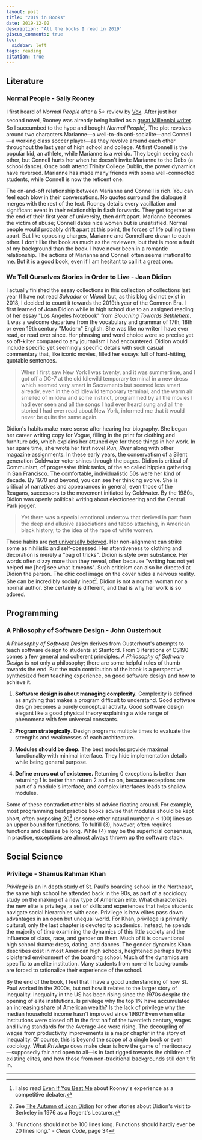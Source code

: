```yaml
---
layout: post
title: "2019 in Books"
date: 2019-12-02
description: "All the books I read in 2019"
giscus_comments: true
toc:
  sidebar: left
tags: reading
citation: true
---
```


## Literature

### Normal People - Sally Rooney

I first heard of *Normal People* after a 5​⭐ review by [Vox](https://www.vox.com/culture/2019/4/15/18311342/normal-people-sally-rooney-book-review). After just her second novel, Rooney was already being hailed as a [great Millennial writer](https://www.washingtonpost.com/entertainment/books/at-28-sally-rooney-has-been-called-the-voice-of-her-generation-believe-the-hype/2019/04/16/7e1de312-6050-11e9-9ff2-abc984dc9eec_story.html). So I succumbed to the hype and bought *Normal People*[^1]. The plot revolves around two characters Marianne—a well-to-do anti-socialite—and Connell—a working class soccer player—as they revolve around each other throughout the last year of high school and college. At first Connell is the popular kid, an athlete, while Marianne is a weirdo. They begin seeing each other, but Connell hurts her when he doesn't invite Marianne to the Debs (a school dance). Once both attend Trinity College Dublin, the power dynamics have reversed. Marianne has made many friends with some well-connected students, while Connell is now the reticent one.

The on-and-off relationship between Marianne and Connell is rich. You can feel each blow in their conversations. No quotes surround the dialogue it merges with the rest of the text. Rooney details every vacillation and significant event in their relationship in flash forwards. They get together at the end of their first year of university, then drift apart. Marianne becomes the victim of abuse; Connell dates nice women but is unsatisfied. Normal people would probably drift apart at this point, the forces of life pulling them apart. But like opposing charges, Marianne and Connell are drawn to each other. I don't like the book as much as the reviewers, but that is more a fault of my background than the book. I have never been in a romantic relationship. The actions of Marianne and Connell often seems irrational to me. But it is a good book, even if I am hesitant to call it a great one.

### We Tell Ourselves Stories in Order to Live - Joan Didion

I actually finished the essay collections in this collection of collections last year (I have not read *Salvador* or *Miami*) but, as this blog did not exist in 2018, I decided to count it towards the 2019th year of the Common Era. I first learned of Joan Didion while in high school due to an assigned reading of her essay "Los Angeles Notebook" from *Slouching Towards Bethlehem*. It was a welcome departure from the vocabulary and grammar of 17th, 18th or even 19th century "Modern" English. She was like no writer I have ever read, or read ever since. Her phrasing and word choice were so precise yet so off-kilter compared to any journalism I had encountered. Didion would include specific yet seemingly specific details with such casual commentary that, like iconic movies, filled her essays full of hard-hitting, quotable sentences.

> When I first saw New York I was twenty, and it was summertime, and I got off a DC-7 at the old Idlewild temporary terminal in a new dress which seemed very smart in Sacramento but seemed less smart already, even in the old Idlewild temporary terminal, and the warm air smelled of mildew and some instinct, programmed by all the movies I had ever seen and all the songs I had ever heard sung and all the storied I had ever read about New York, informed me that it would never be quite the same again.

Didion's habits make more sense after hearing her biography. She began her career writing copy for Vogue, filling in the print for clothing and furniture ads, which explains her attuned eye for these things in her work. In her spare time, she wrote her first novel *Run, River* along with other magazine assignments. In these early years, the conservatism of a Silent generation Goldwater voter shines through the pages. Didion is critical of Communism, of progressive think tanks, of the so called hippies gathering in San Francisco. The comfortable, individualistic 50s were her kind of decade. By 1970 and beyond, you can see her thinking evolve. She is critical of narratives and appearances in general, even those of the Reagans, successors to the movement initiated by Goldwater. By the 1980s, Didion was openly political: writing about electioneering and the Central Park jogger.

> Yet there was a special emotional undertow that derived in part from the deep and allusive associations and taboo attaching, in American black history, to the idea of the rape of white women.

These habits are [not universally beloved](https://www.writing.upenn.edu/~afilreis/103/didion-per-harrison.html). Her non-alignment can strike some as nihilistic and self-obsessed. Her attentiveness to clothing and decoration is merely a "bag of tricks". Didion is style over substance. Her words often dizzy more than they reveal, often because "writing has not yet helped me [her] see what it means". Such criticism can also be directed at Didion the person. The chic cool image on the cover hides a nervous reality. She can be incredibly socially inept[^2]. Didion is not a normal woman nor a normal author. She certainly is different, and that is why her work is so adored.

## Programming

### A Philosophy of Software Design - John Ousterhout

*A Philosophy of Software Design* derives from Ousterhout's attempts to teach software design to students at Stanford. From 3 iterations of CS190 comes a few general and coherent principles. *A Philosophy of Software Design* is not only a philosophy; there are some helpful rules of thumb towards the end. But the main contribution of the book is a perspective, synthesized from teaching experience, on good software design and how to achieve it.

1. **Software design is about managing complexity.** Complexity is defined as anything that makes a program difficult to understand. Good software design becomes a purely conceptual activity. Good software design elegant like a good physical theory explaining a wide range of phenomena with few universal constants.

2. **Program strategically**. Design programs multiple times to evaluate the strengths and weaknesses of each architecture.

3. **Modules should be deep.** The best modules provide maximal functionality with minimal interface. They hide implementation details while being general purpose.

4. **Define errors out of existence.** Returning 0 exceptions is better than returning 1 is better than return 2 and so on, because exceptions are part of a module's interface, and complex interfaces leads to shallow modules.

Some of these contradict other bits of advice floating around. For example, most programming best practice books advise that modules should be kept short, often proposing 20[^3] (or some other natural number $n \leq 100$) lines as an upper bound for functions. To fulfill (3), however, often requires functions and classes be long. While (4) may be the superficial consensus, in practice, exceptions are almost always thrown up the software stack.

## Social Science

### Privilege - Shamus Rahman Khan

*Privilege* is an in depth study of St. Paul's boarding school in the Northeast, the same high school he attended back in the 90s, as part of a sociology study on the making of a new type of American elite. What characterizes the new elite is privilege, a set of skills and experiences that helps students navigate social hierarchies with ease. Privilege is how elites pass down advantages in an open but unequal world. For Khan, privilege is primarily cultural; only the last chapter is devoted to academics. Instead, he spends the majority of time examining the dynamics of this little society and the influence of class, race, and gender on them. Much of it is conventional high school drama: dress, dating, and dances. The gender dynamics Khan describes exist in most American high schools, heightened perhaps by the cloistered environment of the boarding school. Much of the dynamics are specific to an elite institution. Many students from non-elite backgrounds are forced to rationalize their experience of the school.

By the end of the book, I feel that I have a good understanding of how St. Paul worked in the 2000s, but not how it relates to the larger story of inequality. Inequality in the US has been rising since the 1970s despite the opening of elite institutions. Is privilege why the top 1% have accumulated an increasing share of American wealth? Is the lack of privilege why the median household income hasn't improved since 1980? Even when elite institutions were closed off in the first half of the twentieth century, wages and living standards for the Average Joe were rising. The decoupling of wages from productivity improvements is a major chapter in the story of inequality. Of course, this is beyond the scope of a single book or even sociology. What *Privilege* does make clear is how the game of meritocracy—supposedly fair and open to all—is in fact rigged towards the children of existing elites, and how those from non-traditional backgrounds still don't fit in.

---

[^1]: I also read [Even If You Beat Me](https://thedublinreview.com/article/even-if-you-beat-me/) about Rooney's experience as a competitive debater.
[^2]: See [The Autumn of Joan Didion](https://www.theatlantic.com/magazine/archive/2012/01/the-autumn-of-joan-didion/308851/) for other stories about Didion's visit to Berkeley in 1976 as a Regent's Lecturer.
[^3]: "Functions should not be 100 lines long. Functions should hardly ever be 20 lines long." - *Clean Code*, page 34
